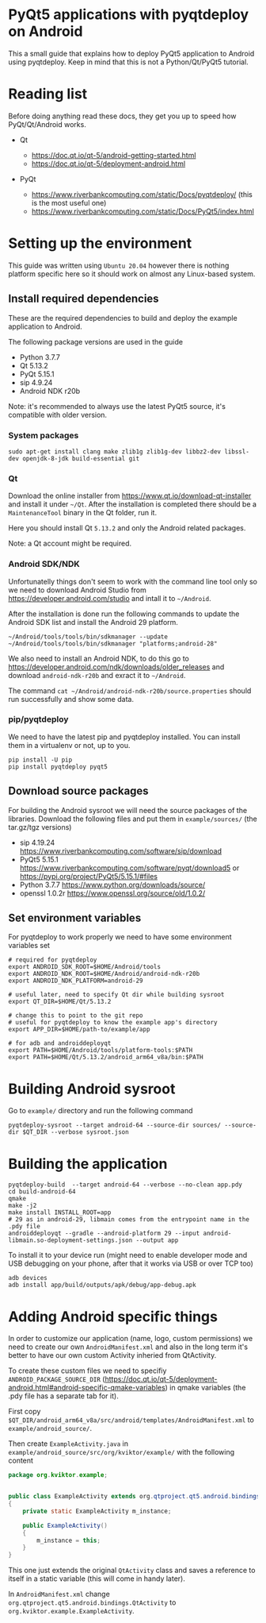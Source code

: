 # PyQt5 applications with pyqtdeploy on Android

This a small guide that explains how to deploy PyQt5 application to Android using pyqtdeploy.
Keep in mind that this is not a Python/Qt/PyQt5 tutorial.

# Reading list

Before doing anything read these docs, they get you up to speed how PyQt/Qt/Android works.

- Qt
  - https://doc.qt.io/qt-5/android-getting-started.html
  - https://doc.qt.io/qt-5/deployment-android.html

- PyQt
  - https://www.riverbankcomputing.com/static/Docs/pyqtdeploy/ (this is the most useful one)
  - https://www.riverbankcomputing.com/static/Docs/PyQt5/index.html


# Setting up the environment

This guide was written using `Ubuntu 20.04` however there is nothing platform specific here
so it should work on almost any Linux-based system.


## Install required dependencies

These are the required dependencies to build and deploy the example application to Android.

The following package versions are used in the guide
- Python 3.7.7
- Qt 5.13.2
- PyQt 5.15.1
- sip 4.9.24
- Android NDK r20b


Note: it's recommended to always use the latest PyQt5 source, it's compatible with older version.

### System packages


```
sudo apt-get install clang make zlib1g zlib1g-dev libbz2-dev libssl-dev openjdk-8-jdk build-essential git
```

### Qt

Download the online installer from https://www.qt.io/download-qt-installer and install it under `~/Qt`.
After the installation is completed there should be a `MaintenanceTool` binary in the Qt folder, run it.

Here you should install Qt `5.13.2` and only the Android related packages.

Note: a Qt account might be required.

### Android SDK/NDK

Unfortunatelly things don't seem to work with the command line tool only so we need to download Android Studio from https://developer.android.com/studio and intall it to `~/Android`.

After the installation is done run the following commands to update the Android SDK list and install the Android 29 platform.

```
~/Android/tools/tools/bin/sdkmanager --update
~/Android/tools/tools/bin/sdkmanager "platforms;android-28"
```

We also need to install an Android NDK, to do this go to https://developer.android.com/ndk/downloads/older_releases and download `android-ndk-r20b` and exract it to `~/Android`.

The command `cat ~/Android/android-ndk-r20b/source.properties` should run successfully and show some data.

### pip/pyqtdeploy

We need to have the latest pip and pyqtdeploy installed.
You can install them in a virtualenv or not, up to you.

```
pip install -U pip
pip install pyqtdeploy pyqt5
```

## Download source packages

For building the Android sysroot we will need the source packages of the libraries.
Download the following files and put them in `example/sources/` (the tar.gz/tgz versions)

- sip 4.19.24 https://www.riverbankcomputing.com/software/sip/download
- PyQt5 5.15.1 https://www.riverbankcomputing.com/software/pyqt/download5 or https://pypi.org/project/PyQt5/5.15.1/#files
- Python 3.7.7 https://www.python.org/downloads/source/
- openssl 1.0.2r https://www.openssl.org/source/old/1.0.2/

## Set environment variables

For pyqtdeploy to work properly we need to have some environment variables set

```
# required for pyqtdeploy
export ANDROID_SDK_ROOT=$HOME/Android/tools
export ANDROID_NDK_ROOT=$HOME/Android/android-ndk-r20b
export ANDROID_NDK_PLATFORM=android-29

# useful later, need to specify Qt dir while building sysroot
export QT_DIR=$HOME/Qt/5.13.2

# change this to point to the git repo
# useful for pyqtdeploy to know the example app's directory
export APP_DIR=$HOME/path-to/example/app

# for adb and androiddeployqt
export PATH=$HOME/Android/tools/platform-tools:$PATH
export PATH=$HOME/Qt/5.13.2/android_arm64_v8a/bin:$PATH
```


# Building Android sysroot

Go to `example/` directory and run the following command

```
pyqtdeploy-sysroot --target android-64 --source-dir sources/ --source-dir $QT_DIR --verbose sysroot.json
```

# Building the application

```
pyqtdeploy-build  --target android-64 --verbose --no-clean app.pdy
cd build-android-64
qmake
make -j2
make install INSTALL_ROOT=app
# 29 as in android-29, libmain comes from the entrypoint name in the .pdy file
androiddeployqt --gradle --android-platform 29 --input android-libmain.so-deployment-settings.json --output app
```

To install it to your device run (might need to enable developer mode and USB debugging on your phone, after that it works via USB or over TCP too)
```
adb devices
adb install app/build/outputs/apk/debug/app-debug.apk
```

# Adding Android specific things

In order to customize our application (name, logo, custom permissions) we need to create our
own `AndroidManifest.xml` and also in the long term it's better to have our own custom
Activity inheried from QtActivity.

To create these custom files we need to specifiy `ANDROID_PACKAGE_SOURCE_DIR` (https://doc.qt.io/qt-5/deployment-android.html#android-specific-qmake-variables) in qmake variables (the .pdy file has a separate tab for it). 

First copy `$QT_DIR/android_arm64_v8a/src/android/templates/AndroidManifest.xml` to `example/android_source/`.

Then create `ExampleActivity.java` in `example/android_source/src/org/kviktor/example/` with the following content

```java
package org.kviktor.example;


public class ExampleActivity extends org.qtproject.qt5.android.bindings.QtActivity
{
    private static ExampleActivity m_instance;

    public ExampleActivity()
    {
        m_instance = this;
    }
}
```

This one just extends the original `QtActivity` class and saves a reference to itself in a static variable (this will come in handy later).

In `AndroidManifest.xml` change `org.qtproject.qt5.android.bindings.QtActivity` to
`org.kviktor.example.ExampleActivity`.
